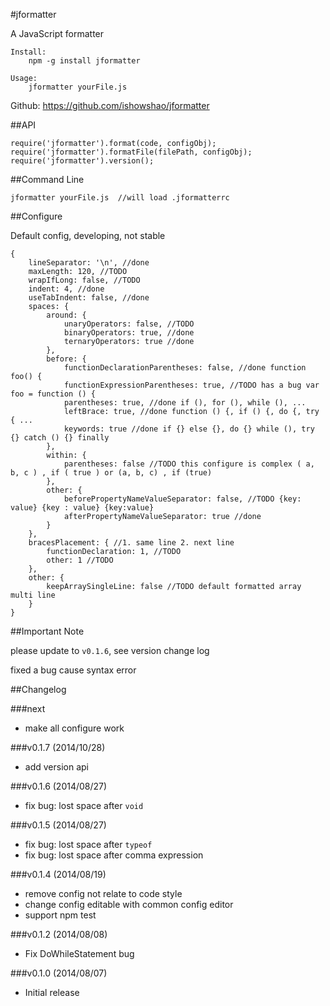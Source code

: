 #jformatter

A JavaScript formatter

    Install:
        npm -g install jformatter

    Usage:
        jformatter yourFile.js


Github: <https://github.com/ishowshao/jformatter>

##API

    require('jformatter').format(code, configObj);
    require('jformatter').formatFile(filePath, configObj);
    require('jformatter').version();

##Command Line

    jformatter yourFile.js  //will load .jformatterrc

##Configure

Default config, developing, not stable

    {
        lineSeparator: '\n', //done
        maxLength: 120, //TODO
        wrapIfLong: false, //TODO
        indent: 4, //done
        useTabIndent: false, //done
        spaces: {
            around: {
                unaryOperators: false, //TODO
                binaryOperators: true, //done
                ternaryOperators: true //done
            },
            before: {
                functionDeclarationParentheses: false, //done function foo() {
                functionExpressionParentheses: true, //TODO has a bug var foo = function () {
                parentheses: true, //done if (), for (), while (), ...
                leftBrace: true, //done function () {, if () {, do {, try { ...
                keywords: true //done if {} else {}, do {} while (), try {} catch () {} finally
            },
            within: {
                parentheses: false //TODO this configure is complex ( a, b, c ) , if ( true ) or (a, b, c) , if (true)
            },
            other: {
                beforePropertyNameValueSeparator: false, //TODO {key: value} {key : value} {key:value}
                afterPropertyNameValueSeparator: true //done
            }
        },
        bracesPlacement: { //1. same line 2. next line
            functionDeclaration: 1, //TODO
            other: 1 //TODO
        },
        other: {
            keepArraySingleLine: false //TODO default formatted array multi line
        }
    }

##Important Note

please update to `v0.1.6`, see version change log

fixed a bug cause syntax error

##Changelog

###next

* make all configure work

###v0.1.7 (2014/10/28)

* add version api

###v0.1.6 (2014/08/27)

* fix bug: lost space after `void`

###v0.1.5 (2014/08/27)

* fix bug: lost space after `typeof`
* fix bug: lost space after comma expression

###v0.1.4 (2014/08/19)

* remove config not relate to code style
* change config editable with common config editor
* support npm test

###v0.1.2 (2014/08/08)

* Fix DoWhileStatement bug

###v0.1.0 (2014/08/07)

* Initial release